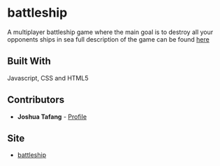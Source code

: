 # battleship
A multiplayer battleship game where the main goal is to destroy all your opponents ships in sea
full description of the game can be found [here](https://www.theodinproject.com/courses/javascript/lessons/battleship)


## Built With

Javascript, CSS and HTML5

## Contributors

* **Joshua Tafang**  - [Profile](https://github.com/tafodinho)

## Site

* [battleship](https://raw.githack.com/tafodinho/battleship/new-fixes-to-game/dist/index.html)
